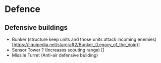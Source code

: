 # Defence
## Defensive buildings
- Bunker (structure keep units and those units attack incoming enemies) [https://liquipedia.net/starcraft2/Bunker_(Legacy_of_the_Void)]
- Sensor Tower ? (Increases scouting range) []
- Missile Turret (Anti-air defensive building)